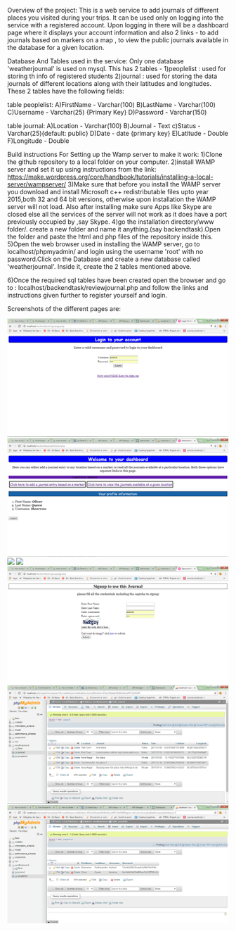 Overview of the project:
This is a web service to add journals of different places you visited during your trips. It can be used only on logging into the service with a registered account. Upon logging in there will be a dashboard page where it displays your account information and also 2 links - to add journals based on markers on a map , to view the public journals available in the database for a given location.


Database And Tables used in the service:
Only one database 'weatherjournal' is used on mysql. This has 2 tables - 1)peoplelist : used for storing th info of registered students
2)journal : used for storing the data journals of different locations along with their latitudes and longitudes. These 2 tables have the following fields:

table peoplelist: 
A)FirstName - Varchar(100)
B)LastName - Varchar(100)
C)Username - Varchar(25) {Primary Key}
D)Password - Varchar(150)

table journal:
A)Location  - Varchar(100)
B)Journal - Text
c)Status - Varchar(25){default: public}
D)Date - date {primary key}
E)Latitude - Double
F)Longitude - Double

Build instructions For Setting up the Wamp server to make it work:
1)Clone the github repository to a local folder on your computer.
2)install WAMP server and set it up using instructions from the link:
https://make.wordpress.org/core/handbook/tutorials/installing-a-local-server/wampserver/
3)Make sure that before you install the WAMP server you download and install Microsoft c++ redistributable files upto year 2015,both 32 and 64 bit versions, otherwise upon installation the WAMP server will not load. Also after installing make sure Apps like Skype are closed else all the services of the server will not work as it does have a port previously occupied by ,say Skype.
4)go the installation directory/www folder/. create a new folder and name it anything.(say backendtask).Open the folder and paste the html and php files of the repository inside this.
5)Open the web browser used in installing the WAMP server, go to localhost/phpmyadmin/ and login using the username 'root' with no password.Click on the Database and create a new database called 'weatherjournal'. Inside it, create the 2 tables mentioned above.



6)Once the required sql tables have been created open the browser and go to : localhost/backendtask/reviewjournal.php and follow the links and instructions given further to register yourself and login.

Screenshots of the different pages are:

![](backendtask/screenshots/loginpage.png)
![](backendtask/screenshots/dashboard.png)
![](backendtask/screenshots/addjounal.png)
![](backendtask/screenshots/reviewjounal.png)
![](backendtask/screenshots/signuppage.png)
![](backendtask/screenshots/tablejournal.png)
![](backendtask/screenshots/tablepeoplelist.png)

